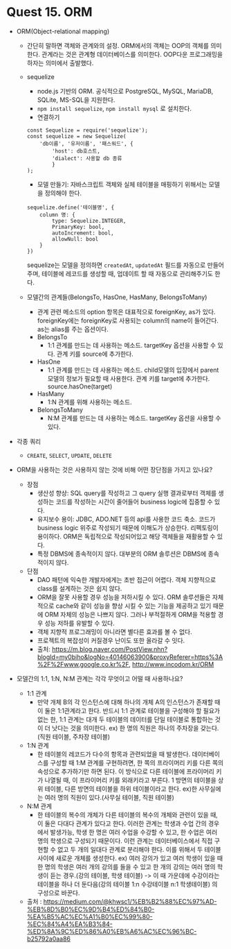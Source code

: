 # Quest 15. ORM
* ORM(Object-relational mapping)
    * 간단히 말하면 객체와 관계와의 설정. ORM에서의 객체는 OOP의 객체를 의미한다. 관계라는 것은 관계형 데이터베이스를 의미한다. OOP다운 프로그래밍을 하자는 의미에서 출발했다. 
    
    * sequelize
        * node.js 기반의 ORM. 공식적으로 PostgreSQL, MySQL, MariaDB, SQLite, MS-SQL을 지원한다.
        * `npm install sequelize`, `npm install mysql` 로 설치한다.
        * 연결하기
        ```
        const Sequelize = require('sequelize');
        const sequelize = new Sequelize(
            'db이름', '유저이름', '패스워드', {
                'host': db호스트,
                'dialect': 사용할 db 종류
                }
        );
        ```
        * 모델 만들기: 자바스크립트 객체와 실체 테이블을 매핑하기 위해서는 모델을 정의해야 한다.
        ```
        sequelize.define('테이블명', {
            column 명: {
                type: Sequelize.INTEGER,
                PrimaryKey: bool,
                autoIncrement: bool,
                allowNull: bool
            }
        })
        ```
        sequelize는 모델을 정의하면 `createdAt`, `updatedAt` 필드를 자동으로 만들어주며, 테이블에 레코드를 생성할 때, 업데이트 할 때 자동으로 관리해주기도 한다.
    * 모델간의 관계들(BelongsTo, HasOne, HasMany, BelongsToMany)
        * 관계 관련 메소드의 option 항목은 대표적으로 foreignKey, as가 있다. foreignKey에는 foreignKey로 사용되는 column의 name이 들어간다. as는 alias를 주는 옵션이다.
        * BelongsTo
            * 1:1 관계를 만드는 데 사용하는 메소드. targetKey 옵션을 사용할 수 있다. 관계 키를 source에 추가한다.
        * HasOne
            * 1:1 관계를 만드는 데 사용하는 메소드. child모델의 입장에서 parent 모델의 정보가 필요할 때 사용한다. 관계 키를 target에 추가한다. source.hasOne(target)
        * HasMany
            * 1:N 관계를 위해 사용하는 메소드.
        * BelongsToMany
            * N:M 관계를 만드는 데 사용하는 메소드. targetKey 옵션을 사용할 수 있다.
* 각종 쿼리
    * `CREATE`, `SELECT`, `UPDATE`, `DELETE`

* ORM을 사용하는 것은 사용하지 않는 것에 비해 어떤 장단점을 가지고 있나요?
    * 장점
        * 생산성 향상: SQL query를 작성하고 그 query 실행 결과로부터 객체를 생성하는 코드를 작성하는 시간이 줄어들어 business logic에 집중할 수 있다.
        * 유지보수 용이: JDBC, ADO.NET 등의 api를 사용한 코드 축소. 코드가 business logic 위주로 작성되기 때문에 이해도가 상승한다. 리펙토링이 용이하다. ORM은 독립적으로 작성되어있고 해당 객체들을 재활용할 수 있다. 
        * 특정 DBMS에 종속적이지 않다. 대부분의 ORM 솔루션은 DBMS에 종속적이지 않다.
    * 단점
        * DAO 패턴에 익숙한 개발자에게는 초반 접근이 어렵다. 객체 지향적으로 class를 설계하는 것은 쉽지 않다.
        * ORM을 잘못 사용할 경우 성능을 저하시킬 수 있다. ORM 솔루션들은 자체적으로 cache와 같이 성능을 향상 시킬 수 있는 기능을 제공하고 있기 때문에 ORM 자체의 성능은 나쁘지 않다. 그러나 부적절하게 ORM을 적용할 경우 성능 저하를 유발할 수 있다.
        * 객체 지향적 프로그래밍이 아니라면 별다른 효과를 볼 수 없다.
        * 프로젝트의 복잡성이 커질경우 난이도 또한 올라갈 수 잇다.
        * 출처: https://m.blog.naver.com/PostView.nhn?blogId=my0biho&logNo=40146063900&proxyReferer=https%3A%2F%2Fwww.google.co.kr%2F, http://www.incodom.kr/ORM
* 모델간의 1:1, 1:N, N:M 관계는 각각 무엇이고 어떨 때 사용하나요?
    * 1:1 관계
        * 만약 개체 B의 각 인스턴스에 대해 하나의 개체 A의 인스턴스가 존재할 때 이 둘은 1:1관계라고 한다. 반드시 1:1 관계로 테이블을 구성해야 할 필요가 없는 한, 1:1 관계는 대개 두 테이블의 데이터를 단일 테이블로 통합하는 것이 더 낫다는 것을 의미한다.
        ex) 한 명의 직원은 하나의 주차장을 갖는다.(직원 테이블, 주차장 테이블)
    * 1:N 관계
        * 한 테이블의 레코드가 다수의 항목과 관련되었을 때 발생한다. 데이터베이스를 구성할 때 1:M 관계를 구현하려면, 한 쪽의 프라이머리 키를 다른 쪽의 속성으로 추가하기만 하면 된다. 이 방식으로 다른 테이블에 프라이머리 키가 나열될 때, 이 프라이머리 키를 외래키라고 부른다. 1 방면의 테이블을 상위 테이블, 다른 방면의 테이블을 하위 테이블이라고 한다.
        ex)한 사무실에는 여러 명의 직원이 있다.(사무실 테이블, 직원 테이블)
    * N:M 관계
        * 한 테이블의 복수의 개체가 다른 테이블의 복수의 개체와 관련이 있을 때, 이 둘은 다대다 관계가 있다고 한다. 이러한 관계는 학생과 수업 간의 경우에서 발생가능, 학생 한 명은 여러 수업을 수강할 수 있고, 한 수업은 여러 명의 학생으로 구성되기 때문이다. 이런 관계는 데이터베이스에서 직접 구현할 수 없고 두 개의 일대다 관계로 분리해야 한다. 이를 위해서 두 테이블 사이에 새로운 개체를 생성한다. 
        ex) 여러 강의가 있고 여러 학생이 있을 때 한 명의 학생은 여러 개의 강의를 들을 수 있고 한 개의 강의는 여러 명의 학생이 듣는 경우.(강의 테이블, 학생 테이블) -> 이 때 가운데에 수강이라는 테이블을 하나 더 둔다음(강의 테이블 1:n 수강테이블 n:1 학생테이블) 의 구성으로 바꾼다.
    * 출처 : https://medium.com/@khwsc1/%EB%B2%88%EC%97%AD-%EB%8D%B0%EC%9D%B4%ED%84%B0-%EA%B5%AC%EC%A1%B0%EC%99%80-%EC%84%A4%EA%B3%84-%ED%8A%9C%ED%86%A0%EB%A6%AC%EC%96%BC-b25792a0aa86
